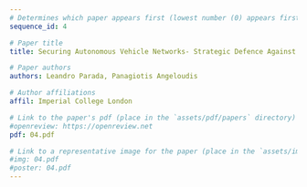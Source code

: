 ```yaml
---
# Determines which paper appears first (lowest number (0) appears first)
sequence_id: 4

# Paper title
title: Securing Autonomous Vehicle Networks- Strategic Defence Against Communication Attacks

# Paper authors
authors: Leandro Parada, Panagiotis Angeloudis

# Author affiliations
affil: Imperial College London

# Link to the paper's pdf (place in the `assets/pdf/papers` directory)
#openreview: https://openreview.net
pdf: 04.pdf

# Link to a representative image for the paper (place in the `assets/img/papers` directory)
#img: 04.pdf
#poster: 04.pdf
---
```

